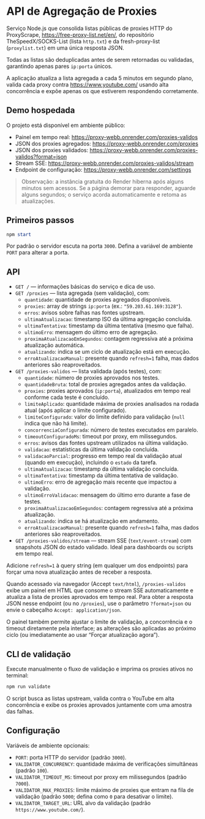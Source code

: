 # API de Agregação de Proxies

Serviço Node.js que consolida listas públicas de proxies HTTP do
ProxyScrape, https://free-proxy-list.net/en/, do repositório
TheSpeedX/SOCKS-List (lista `http.txt`) e da fresh-proxy-list
(`proxylist.txt`) em uma única resposta JSON.

Todas as listas são deduplicadas antes de serem retornadas ou validadas,
garantindo apenas pares `ip:porta` únicos.

A aplicação atualiza a lista agregada a cada 5 minutos em segundo plano,
valida cada proxy contra https://www.youtube.com/ usando alta
concorrência e expõe apenas os que estiverem respondendo corretamente.

## Demo hospedada

O projeto está disponível em ambiente público:

- Painel em tempo real: https://proxy-webb.onrender.com/proxies-validos  
- JSON dos proxies agregados: https://proxy-webb.onrender.com/proxies  
- JSON dos proxies validados: https://proxy-webb.onrender.com/proxies-validos?format=json  
- Stream SSE: https://proxy-webb.onrender.com/proxies-validos/stream  
- Endpoint de configuração: https://proxy-webb.onrender.com/settings

> Observação: a instância gratuita do Render hiberna após alguns minutos
> sem acessos. Se a página demorar para responder, aguarde alguns
> segundos; o serviço acorda automaticamente e retoma as atualizações.

## Primeiros passos

```powershell
npm start
```

Por padrão o servidor escuta na porta `3000`. Defina a variável de
ambiente `PORT` para alterar a porta.

## API

- `GET /` — informações básicas do serviço e dica de uso.
- `GET /proxies` — lista agregada (sem validação), com:
  - `quantidade`: quantidade de proxies agregados disponíveis.
  - `proxies`: array de strings `ip:porta` (ex.: `"59.203.61.169:3128"`).
  - `erros`: avisos sobre falhas nas fontes upstream.
  - `ultimaAtualizacao`: timestamp ISO da última agregação concluída.
  - `ultimaTentativa`: timestamp da última tentativa (mesmo que falha).
  - `ultimoErro`: mensagem do último erro de agregação.
  - `proximaAtualizacaoEmSegundos`: contagem regressiva até a próxima atualização automática.
  - `atualizando`: indica se um ciclo de atualização está em execução.
  - `erroAtualizacaoManual`: presente quando `refresh=1` falha, mas dados anteriores são reaproveitados.
- `GET /proxies-validos` — lista validada (após testes), com:
  - `quantidade`: número de proxies aprovados nos testes.
  - `quantidadeBruta`: total de proxies agregados antes da validação.
  - `proxies`: proxies aprovados (`ip:porta`), atualizados em tempo real conforme cada teste é concluído.
  - `limiteAplicado`: quantidade máxima de proxies analisados na rodada atual (após aplicar o limite configurado).
  - `limiteConfigurado`: valor do limite definido para validação (`null` indica que não há limite).
  - `concorrenciaConfigurada`: número de testes executados em paralelo.
  - `timeoutConfiguradoMs`: timeout por proxy, em milissegundos.
  - `erros`: avisos das fontes upstream utilizados na última validação.
  - `validacao`: estatísticas da última validação concluída.
  - `validacaoParcial`: progresso em tempo real da validação atual (quando em execução), incluindo o `estado` da tarefa.
  - `ultimaAtualizacao`: timestamp da última validação concluída.
  - `ultimaTentativa`: timestamp da última tentativa de validação.
  - `ultimoErro`: erro de agregação mais recente que impactou a validação.
  - `ultimoErroValidacao`: mensagem do último erro durante a fase de testes.
  - `proximaAtualizacaoEmSegundos`: contagem regressiva até a próxima atualização.
  - `atualizando`: indica se há atualização em andamento.
  - `erroAtualizacaoManual`: presente quando `refresh=1` falha, mas dados anteriores são reaproveitados.
- `GET /proxies-validos/stream` — stream SSE (`text/event-stream`) com snapshots JSON do estado validado. Ideal para dashboards ou scripts em tempo real.

Adicione `refresh=1` à query string (em qualquer um dos endpoints) para
forçar uma nova atualização antes de receber a resposta.

Quando acessado via navegador (Accept `text/html`), `/proxies-validos`
exibe um painel em HTML que consome o stream SSE automaticamente e
atualiza a lista de proxies aprovados em tempo real. Para obter a
resposta JSON nesse endpoint (ou no `/proxies`), use o parâmetro
`?format=json` ou envie o cabeçalho `Accept: application/json`.

O painel também permite ajustar o limite de validação, a concorrência e
o timeout diretamente pela interface; as alterações são aplicadas ao
próximo ciclo (ou imediatamente ao usar “Forçar atualização agora”).

## CLI de validação

Execute manualmente o fluxo de validação e imprima os proxies ativos no
terminal:

```powershell
npm run validate
```

O script busca as listas upstream, valida contra o YouTube em alta
concorrência e exibe os proxies aprovados juntamente com uma amostra das
falhas.

## Configuração

Variáveis de ambiente opcionais:

- `PORT`: porta HTTP do servidor (padrão `3000`).
- `VALIDATOR_CONCURRENCY`: quantidade máxima de verificações simultâneas
  (padrão `100`).
- `VALIDATOR_TIMEOUT_MS`: timeout por proxy em milissegundos
  (padrão `7000`).
- `VALIDATOR_MAX_PROXIES`: limite máximo de proxies que entram na fila
  de validação (padrão `5000`; defina como `0` para desativar o limite).
- `VALIDATOR_TARGET_URL`: URL alvo da validação
  (padrão `https://www.youtube.com/`).
